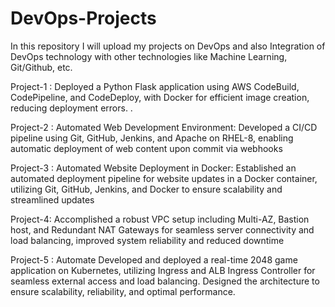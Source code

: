 # DevOps-Projects

In this repository I will upload my projects on DevOps and also Integration of DevOps technology with other technologies like Machine Learning, Git/Github, etc.<br>

Project-1 :
Deployed a Python Flask application using AWS CodeBuild, CodePipeline,
and CodeDeploy, with Docker for efficient image creation, reducing deployment errors.
.<br>

Project-2 :
Automated Web Development Environment: Developed a CI/CD pipeline using Git, GitHub, Jenkins, and Apache on
RHEL-8, enabling automatic deployment of web content upon commit via webhooks<br>

Project-3 :
Automated Website Deployment in Docker: Established an automated deployment pipeline for website updates in a
Docker container, utilizing Git, GitHub, Jenkins, and Docker to ensure scalability and streamlined updates<br>

Project-4:
Accomplished a robust VPC setup including Multi-AZ, Bastion host, and Redundant NAT Gateways for seamless server
connectivity and load balancing, improved system reliability and reduced downtime <br>

Project-5 :
Automate Developed and deployed a real-time 2048 game application on Kubernetes, utilizing Ingress and ALB Ingress Controller for seamless external access and load balancing. Designed the architecture to ensure scalability, reliability, and optimal performance.
